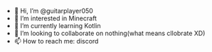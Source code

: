 - 👋 Hi, I’m @guitarplayer050
- 👀 I’m interested in Minecraft
- 🌱 I’m currently learning Kotlin
- 💞️ I’m looking to collaborate on nothing(what means cllobrate XD)
- 📫 How to reach me: discord

<!---
guitarplayer050/guitarplayer050 is a ✨ special ✨ repository because its `README.md` (this file) appears on your GitHub profile.
You can click the Preview link to take a look at your changes.
--->
